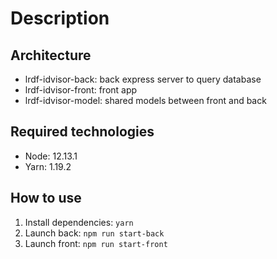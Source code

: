 # Description

## Architecture

* lrdf-idvisor-back: back express server to query database
* lrdf-idvisor-front: front app
* lrdf-idvisor-model: shared models between front and back

## Required technologies

* Node: 12.13.1
* Yarn: 1.19.2

## How to use

1. Install dependencies: `yarn`
2. Launch back: `npm run start-back`
3. Launch front: `npm run start-front`